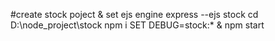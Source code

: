 #create stock poject & set ejs engine
express --ejs stock
cd D:\node_project\stock
npm i
SET DEBUG=stock:* & npm start
